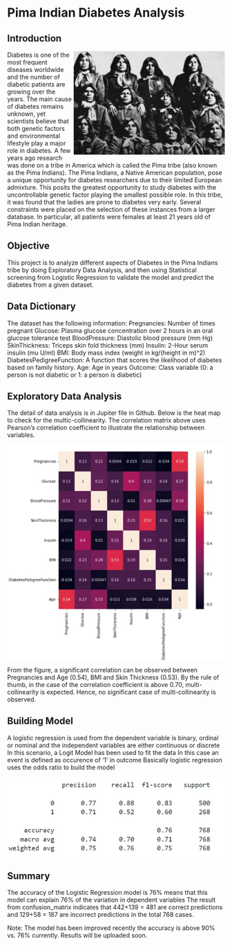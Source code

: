# Pima Indian Diabetes Analysis

## Introduction
<img align="right" width="350" src="Img/Pima Indian Pic.jpg">
Diabetes is one of the most frequent diseases worldwide and the number of diabetic patients are growing over the years. The main cause of diabetes remains unknown, yet scientists believe that both genetic factors and environmental lifestyle play a major role in diabetes.
A few years ago research was done on a tribe in America which is called the Pima tribe (also known as the Pima Indians). The Pima Indians, a Native American population, pose a unique opportunity for diabetes researchers due to their limited European admixture. This posits the greatest opportunity to study diabetes with the uncontrollable genetic factor playing the smallest possible role. In this tribe, it was found that the ladies are prone to diabetes very early. Several constraints were placed on the selection of these instances from a larger database. In particular, all patients were females at least 21 years old of Pima Indian heritage.

## Objective
This project is to  analyze different aspects of Diabetes in the Pima Indians tribe by doing Exploratory Data Analysis, and then using Statistical screening from Logistic Regression to validate the model and predict the diabetes from a given dataset.

## Data Dictionary
The dataset has the following information:
Pregnancies: Number of times pregnant
Glucose: Plasma glucose concentration over 2 hours in an oral glucose tolerance test
BloodPressure: Diastolic blood pressure (mm Hg)
SkinThickness: Triceps skin fold thickness (mm)
Insulin: 2-Hour serum insulin (mu U/ml)
BMI: Body mass index (weight in kg/(height in m)^2)
DiabetesPedigreeFunction: A function that scores the likelihood of diabetes based on family history.
Age: Age in years
Outcome: Class variable (0: a person is not diabetic or 1: a person is diabetic)

## Exploratory Data Analysis
The detail of data analysis is in Jupiter file in Github. Below is the heat map to check for the multic-collinearity.
The correlation matrix above uses Pearson’s correlation coefficient to illustrate the relationship between variables.

<img align="center" width="550" src="Img/Pima Indian Heat Map.jpg">

From the figure, a significant correlation can be observed between Pregnancies and Age (0.54), BMI and Skin Thickness (0.53). By the rule of thumb, in the case of the correlation coefficient is above 0.70, multi-collinearity is expected. Hence, no significant case of multi-collinearity is observed.
 
## Building Model
A logistic regression is used from the dependent variable is binary, ordinal or nominal and the independent variables are either continuous or discrete
In this scenario, a Logit Model has been used to fit the data
In this case an event is defined as occurence of ‘1’ in outcome
Basically logistic regression uses the odds ratio to build the model

<img align="center" width="550" src="Img/Pima Indian Precision.jpg">

## Summary
The accuracy of the Logistic Regression model is 76% means that this model can explain 76% of the variation in dependent variables
The result from confusion_matrix indicates that 442+139 = 481 are correct predictions and 129+58 = 187 are incorrect predictions in the total 768 cases.
 
Note: The model has been improved recently the accuracy is above 90% vs. 76% currently. Results will be uploaded soon.

